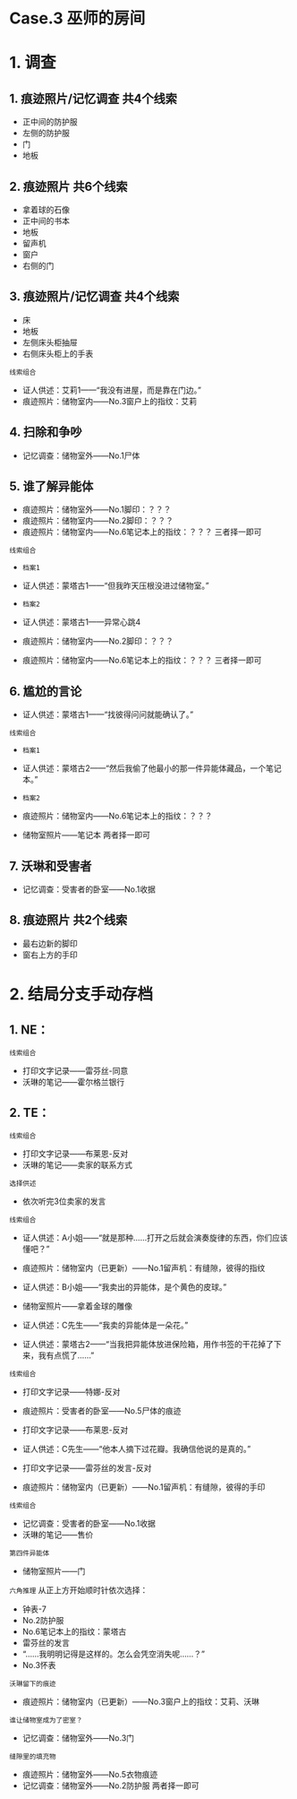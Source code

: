 # Case.3 巫师的房间

# 1. 调查

## 1. 痕迹照片/记忆调查 共4个线索
* 正中间的防护服
* 左侧的防护服
* 门
* 地板

## 2. 痕迹照片 共6个线索
* 拿着球的石像
* 正中间的书本
* 地板
* 留声机
* 窗户
* 右侧的门

## 3. 痕迹照片/记忆调查 共4个线索
* 床
* 地板
* 左侧床头柜抽屉
* 右侧床头柜上的手表

`线索组合`
* 证人供述：艾莉1——“我没有进屋，而是靠在门边。”
* 痕迹照片：储物室内——No.3窗户上的指纹：艾莉

## 4. 扫除和争吵
* 记忆调查：储物室外——No.1尸体

## 5. 谁了解异能体
* 痕迹照片：储物室外——No.1脚印：？？？
* 痕迹照片：储物室内——No.2脚印：？？？
* 痕迹照片：储物室内——No.6笔记本上的指纹：？？？
三者择一即可

`线索组合`
* `档案1` 
* 证人供述：蒙塔古1——“但我昨天压根没进过储物室。”

* `档案2`
* 证人供述：蒙塔古1——异常心跳4
* 痕迹照片：储物室内——No.2脚印：？？？
* 痕迹照片：储物室内——No.6笔记本上的指纹：？？？
三者择一即可

## 6. 尴尬的言论
* 证人供述：蒙塔古1——“找彼得问问就能确认了。”

`线索组合`
* `档案1` 
* 证人供述：蒙塔古2——“然后我偷了他最小的那一件异能体藏品，一个笔记本。”

* `档案2`
* 痕迹照片：储物室内——No.6笔记本上的指纹：？？？
* 储物室照片——笔记本
两者择一即可

## 7. 沃琳和受害者
* 记忆调查：受害者的卧室——No.1收据

## 8. 痕迹照片 共2个线索
* 最右边新的脚印
* 窗右上方的手印

# 2. 结局分支手动存档

## 1. NE：
`线索组合`
* 打印文字记录——雷芬丝-同意
* 沃琳的笔记——霍尔格兰银行

## 2. TE：
`线索组合`
* 打印文字记录——布莱恩-反对
* 沃琳的笔记——卖家的联系方式

`选择供述`
* 依次听完3位卖家的发言

`线索组合`

* 证人供述：A小姐——“就是那种……打开之后就会演奏旋律的东西，你们应该懂吧？”
* 痕迹照片：储物室内（已更新）——No.1留声机：有缝隙，彼得的指纹

* 证人供述：B小姐——“我卖出的异能体，是个黄色的皮球。”
* 储物室照片——拿着金球的雕像

* 证人供述：C先生——“我卖的异能体是一朵花。”
* 证人供述：蒙塔古2——“当我把异能体放进保险箱，用作书签的干花掉了下来，我有点慌了……”

`线索组合`

* 打印文字记录——特娜-反对
* 痕迹照片：受害者的卧室——No.5尸体的痕迹

* 打印文字记录——布莱恩-反对
* 证人供述：C先生——“他本人摘下过花瓣。我确信他说的是真的。”

* 打印文字记录——雷芬丝的发言-反对
* 痕迹照片：储物室内（已更新）——No.1留声机：有缝隙，彼得的手印

`线索组合`
* 记忆调查：受害者的卧室——No.1收据
* 沃琳的笔记——售价

`第四件异能体`
* 储物室照片——门

`六角推理`
从正上方开始顺时针依次选择：
* 钟表-7
* No.2防护服
* No.6笔记本上的指纹：蒙塔古
* 雷芬丝的发言
* “……我明明记得是这样的。怎么会凭空消失呢……？”
* No.3怀表

`沃琳留下的痕迹`
* 痕迹照片：储物室内（已更新）——No.3窗户上的指纹：艾莉、沃琳

`谁让储物室成为了密室？`
* 记忆调查：储物室外——No.3门

`缝隙里的填充物`
* 痕迹照片：储物室外——No.5衣物痕迹
* 记忆调查：储物室外——No.2防护服
两者择一即可
